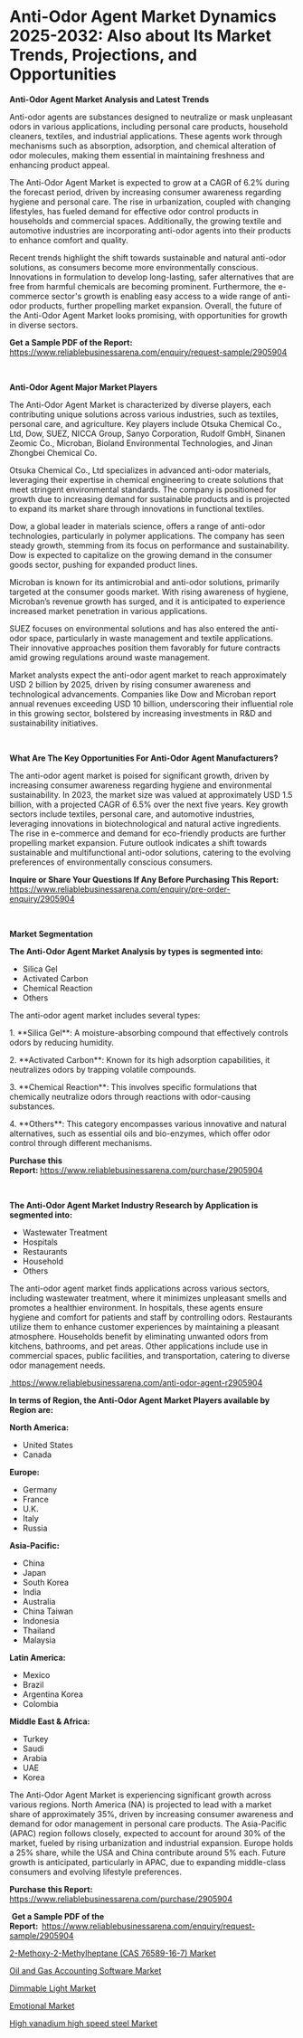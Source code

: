 <p><h1>Anti-Odor Agent Market Dynamics 2025-2032: Also about Its Market Trends, Projections, and Opportunities</h1></p><p><strong>Anti-Odor Agent Market Analysis and Latest Trends</strong></p>
<p><p>Anti-odor agents are substances designed to neutralize or mask unpleasant odors in various applications, including personal care products, household cleaners, textiles, and industrial applications. These agents work through mechanisms such as absorption, adsorption, and chemical alteration of odor molecules, making them essential in maintaining freshness and enhancing product appeal.</p><p>The Anti-Odor Agent Market is expected to grow at a CAGR of 6.2% during the forecast period, driven by increasing consumer awareness regarding hygiene and personal care. The rise in urbanization, coupled with changing lifestyles, has fueled demand for effective odor control products in households and commercial spaces. Additionally, the growing textile and automotive industries are incorporating anti-odor agents into their products to enhance comfort and quality.</p><p>Recent trends highlight the shift towards sustainable and natural anti-odor solutions, as consumers become more environmentally conscious. Innovations in formulation to develop long-lasting, safer alternatives that are free from harmful chemicals are becoming prominent. Furthermore, the e-commerce sector's growth is enabling easy access to a wide range of anti-odor products, further propelling market expansion. Overall, the future of the Anti-Odor Agent Market looks promising, with opportunities for growth in diverse sectors.</p></p>
<p><strong>Get a Sample PDF of the Report:&nbsp;</strong> <a href="https://www.reliablebusinessarena.com/enquiry/request-sample/2905904?utm_campaign=2187&utm_medium=2&utm_source=Github&utm_content=ia&utm_term=12032025&utm_id=anti-odor-agent">https://www.reliablebusinessarena.com/enquiry/request-sample/2905904</a></p>
<p>&nbsp;</p>
<p><strong>Anti-Odor Agent Major Market Players</strong></p>
<p><p>The Anti-Odor Agent Market is characterized by diverse players, each contributing unique solutions across various industries, such as textiles, personal care, and agriculture. Key players include Otsuka Chemical Co., Ltd, Dow, SUEZ, NICCA Group, Sanyo Corporation, Rudolf GmbH, Sinanen Zeomic Co., Microban, Bioland Environmental Technologies, and Jinan Zhongbei Chemical Co.</p><p>Otsuka Chemical Co., Ltd specializes in advanced anti-odor materials, leveraging their expertise in chemical engineering to create solutions that meet stringent environmental standards. The company is positioned for growth due to increasing demand for sustainable products and is projected to expand its market share through innovations in functional textiles.</p><p>Dow, a global leader in materials science, offers a range of anti-odor technologies, particularly in polymer applications. The company has seen steady growth, stemming from its focus on performance and sustainability. Dow is expected to capitalize on the growing demand in the consumer goods sector, pushing for expanded product lines.</p><p>Microban is known for its antimicrobial and anti-odor solutions, primarily targeted at the consumer goods market. With rising awareness of hygiene, Microban’s revenue growth has surged, and it is anticipated to experience increased market penetration in various applications.</p><p>SUEZ focuses on environmental solutions and has also entered the anti-odor space, particularly in waste management and textile applications. Their innovative approaches position them favorably for future contracts amid growing regulations around waste management.</p><p>Market analysts expect the anti-odor agent market to reach approximately USD 2 billion by 2025, driven by rising consumer awareness and technological advancements. Companies like Dow and Microban report annual revenues exceeding USD 10 billion, underscoring their influential role in this growing sector, bolstered by increasing investments in R&D and sustainability initiatives.</p></p>
<p>&nbsp;</p>
<p><strong>What Are The Key Opportunities For Anti-Odor Agent Manufacturers?</strong></p>
<p><p>The anti-odor agent market is poised for significant growth, driven by increasing consumer awareness regarding hygiene and environmental sustainability. In 2023, the market size was valued at approximately USD 1.5 billion, with a projected CAGR of 6.5% over the next five years. Key growth sectors include textiles, personal care, and automotive industries, leveraging innovations in biotechnological and natural active ingredients. The rise in e-commerce and demand for eco-friendly products are further propelling market expansion. Future outlook indicates a shift towards sustainable and multifunctional anti-odor solutions, catering to the evolving preferences of environmentally conscious consumers.</p></p>
<p><strong>Inquire or Share Your Questions If Any Before Purchasing This Report:</strong> <a href="https://www.reliablebusinessarena.com/enquiry/pre-order-enquiry/2905904?utm_campaign=2187&utm_medium=2&utm_source=Github&utm_content=ia&utm_term=12032025&utm_id=anti-odor-agent">https://www.reliablebusinessarena.com/enquiry/pre-order-enquiry/2905904</a></p>
<p>&nbsp;</p>
<p><strong>Market Segmentation</strong></p>
<p><strong>The Anti-Odor Agent Market Analysis by types is segmented into:</strong></p>
<p><ul><li>Silica Gel</li><li>Activated Carbon</li><li>Chemical Reaction</li><li>Others</li></ul></p>
<p><p>The anti-odor agent market includes several types: </p><p>1. **Silica Gel**: A moisture-absorbing compound that effectively controls odors by reducing humidity.</p><p>2. **Activated Carbon**: Known for its high adsorption capabilities, it neutralizes odors by trapping volatile compounds.</p><p>3. **Chemical Reaction**: This involves specific formulations that chemically neutralize odors through reactions with odor-causing substances.</p><p>4. **Others**: This category encompasses various innovative and natural alternatives, such as essential oils and bio-enzymes, which offer odor control through different mechanisms.</p></p>
<p><strong>Purchase this Report:&nbsp;</strong><a href="https://www.reliablebusinessarena.com/purchase/2905904?utm_campaign=2187&utm_medium=2&utm_source=Github&utm_content=ia&utm_term=12032025&utm_id=anti-odor-agent">https://www.reliablebusinessarena.com/purchase/2905904</a></p>
<p>&nbsp;</p>
<p><strong>The Anti-Odor Agent Market Industry Research by Application is segmented into:</strong></p>
<p><ul><li>Wastewater Treatment</li><li>Hospitals</li><li>Restaurants</li><li>Household</li><li>Others</li></ul></p>
<p><p>The anti-odor agent market finds applications across various sectors, including wastewater treatment, where it minimizes unpleasant smells and promotes a healthier environment. In hospitals, these agents ensure hygiene and comfort for patients and staff by controlling odors. Restaurants utilize them to enhance customer experiences by maintaining a pleasant atmosphere. Households benefit by eliminating unwanted odors from kitchens, bathrooms, and pet areas. Other applications include use in commercial spaces, public facilities, and transportation, catering to diverse odor management needs.</p></p>
<p><a href="https://www.reliablebusinessarena.com/anti-odor-agent-r2905904?utm_campaign=2187&utm_medium=2&utm_source=Github&utm_content=ia&utm_term=12032025&utm_id=anti-odor-agent">&nbsp;https://www.reliablebusinessarena.com/anti-odor-agent-r2905904</a></p>
<p><strong>In terms of Region, the Anti-Odor Agent Market Players available by Region are:</strong></p>
<p>
    <p> <strong> North America: </strong>
        <ul>
            <li>United States</li>
            <li>Canada</li>
        </ul>
        </p> 
    <p> <strong> Europe: </strong>
        <ul>
            <li>Germany</li>
            <li>France</li>
            <li>U.K.</li>
            <li>Italy</li>
            <li>Russia</li>
        </ul>
        </p> 
    <p> <strong> Asia-Pacific: </strong>
        <ul>
            <li>China</li>
            <li>Japan</li>
            <li>South Korea</li>
            <li>India</li>
            <li>Australia</li>
            <li>China Taiwan</li>
            <li>Indonesia</li>
            <li>Thailand</li>
            <li>Malaysia</li>
        </ul>
        </p> 
    <p> <strong> Latin America: </strong>
        <ul>
            <li>Mexico</li>
            <li>Brazil</li>
            <li>Argentina Korea</li>
            <li>Colombia</li>
        </ul>
        </p> 
    <p> <strong> Middle East & Africa: </strong>
        <ul>
            <li>Turkey</li>
            <li>Saudi</li>
            <li>Arabia</li>
            <li>UAE</li>
            <li>Korea</li>
        </ul>
    </p>
    </p>
<p><p>The Anti-Odor Agent Market is experiencing significant growth across various regions. North America (NA) is projected to lead with a market share of approximately 35%, driven by increasing consumer awareness and demand for odor management in personal care products. The Asia-Pacific (APAC) region follows closely, expected to account for around 30% of the market, fueled by rising urbanization and industrial expansion. Europe holds a 25% share, while the USA and China contribute around 5% each. Future growth is anticipated, particularly in APAC, due to expanding middle-class consumers and evolving lifestyle preferences.</p></p>
<p><strong>Purchase this Report: </strong><a href="https://www.reliablebusinessarena.com/purchase/2905904?utm_campaign=2187&utm_medium=2&utm_source=Github&utm_content=ia&utm_term=12032025&utm_id=anti-odor-agent">https://www.reliablebusinessarena.com/purchase/2905904</a></p>
<p>&nbsp;<strong>Get a Sample PDF of the Report:&nbsp;&nbsp;</strong><a href="https://www.reliablebusinessarena.com/enquiry/request-sample/2905904?utm_campaign=2187&utm_medium=2&utm_source=Github&utm_content=ia&utm_term=12032025&utm_id=anti-odor-agent">https://www.reliablebusinessarena.com/enquiry/request-sample/2905904</a></p>
<p><strong></strong></p>
<p><p><a href="https://github.com/obajimlaweh59/Market-Research-Report-List-1/blob/main/2-methoxy-2-methylheptane-cas-76589-16-7-market.md?utm_campaign=2187&utm_medium=2&utm_source=Github&utm_content=ia&utm_term=12032025&utm_id=anti-odor-agent">2-Methoxy-2-Methylheptane (CAS 76589-16-7) Market</a></p><p><a href="https://github.com/kuciakkukalo/Market-Research-Report-List-1/blob/main/oil-and-gas-accounting-software-market.md?utm_campaign=2187&utm_medium=2&utm_source=Github&utm_content=ia&utm_term=12032025&utm_id=anti-odor-agent">Oil and Gas Accounting Software Market</a></p><p><a href="https://github.com/botocniveda/Market-Research-Report-List-1/blob/main/dimmable-light-market.md?utm_campaign=2187&utm_medium=2&utm_source=Github&utm_content=ia&utm_term=12032025&utm_id=anti-odor-agent">Dimmable Light Market</a></p><p><a href="https://github.com/cordaysamaya/Market-Research-Report-List-1/blob/main/emotional-market.md?utm_campaign=2187&utm_medium=2&utm_source=Github&utm_content=ia&utm_term=12032025&utm_id=anti-odor-agent">Emotional Market</a></p><p><a href="https://github.com/taffouasaoka/Market-Research-Report-List-1/blob/main/high-vanadium-high-speed-steel-market.md?utm_campaign=2187&utm_medium=2&utm_source=Github&utm_content=ia&utm_term=12032025&utm_id=anti-odor-agent">High vanadium high speed steel Market</a></p></p>